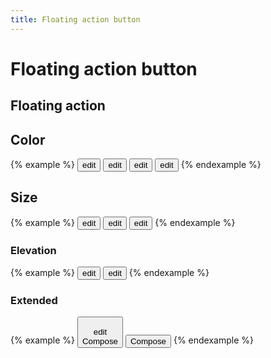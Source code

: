```yaml
---
title: Floating action button
---
```


# Floating action button

## Floating action

## Color

{% example %}
<button type="button" class="floating-action-button">
  <span class="material-icons">edit</span>
</button>
<button type="button" class="floating-action-button floating-action-button--surface">
  <span class="material-icons">edit</span>
</button>
<button type="button" class="floating-action-button floating-action-button--secondary">
  <span class="material-icons">edit</span>
</button>
<button type="button" class="floating-action-button floating-action-button--tertiary">
  <span class="material-icons">edit</span>
</button>
{% endexample %}

## Size

{% example %}
<button type="button" class="floating-action-button">
  <span class="material-icons">edit</span>
</button>
<button type="button" class="floating-action-button floating-action-button--small">
  <span class="material-icons">edit</span>
</button>
<button type="button" class="floating-action-button floating-action-button--large">
  <span class="material-icons">edit</span>
</button>
{% endexample %}

### Elevation

{% example %}
<button type="button" class="floating-action-button">
  <span class="material-icons">edit</span>
</button>
<button type="button" class="floating-action-button floating-action-button--lowered">
  <span class="material-icons">edit</span>
</button>
{% endexample %}

### Extended

{% example %}
<button type="button" class="floating-action-button">
  <div class="floating-action-button__icon">
    <span class="material-icons">edit</span>
  </div>
  <div class="floating-action-button__label">
    Compose
  </div>
</button>
<button type="button" class="floating-action-button">
  <div class="floating-action-button__label">
    Compose
  </div>
</button>
{% endexample %}
